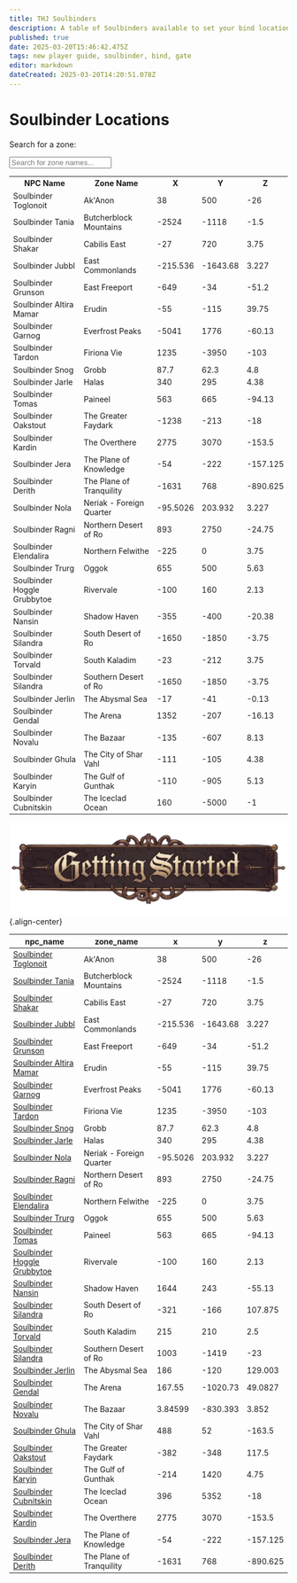```yaml
---
title: THJ Soulbinders
description: A table of Soulbinders available to set your bind location across Norrath!
published: true
date: 2025-03-20T15:46:42.475Z
tags: new player guide, soulbinder, bind, gate
editor: markdown
dateCreated: 2025-03-20T14:20:51.078Z
---
```


   <h1>Soulbinder Locations</h1>
    <p>Search for a zone:</p>
    <input type="text" id="searchInput" onkeyup="searchTable()" placeholder="Search for zone names...">
    <table id="soulbinderTable">
        <tr>
            <th>NPC Name</th>
            <th>Zone Name</th>
            <th>X</th>
            <th>Y</th>
            <th>Z</th>
        </tr>
        <tr>
            <td>Soulbinder Toglonoit</td>
            <td>Ak'Anon</td>
            <td>38</td>
            <td>500</td>
            <td>-26</td>
        </tr>
        <tr>
            <td>Soulbinder Tania</td>
            <td>Butcherblock Mountains</td>
            <td>-2524</td>
            <td>-1118</td>
            <td>-1.5</td>
        </tr>
        <tr>
            <td>Soulbinder Shakar</td>
            <td>Cabilis East</td>
            <td>-27</td>
            <td>720</td>
            <td>3.75</td>
        </tr>
        <tr>
            <td>Soulbinder Jubbl</td>
            <td>East Commonlands</td>
            <td>-215.536</td>
            <td>-1643.68</td>
            <td>3.227</td>
        </tr>
        <tr>
            <td>Soulbinder Grunson</td>
            <td>East Freeport</td>
            <td>-649</td>
            <td>-34</td>
            <td>-51.2</td>
        </tr>
        <tr>
            <td>Soulbinder Altira Mamar</td>
            <td>Erudin</td>
            <td>-55</td>
            <td>-115</td>
            <td>39.75</td>
        </tr>
        <tr>
            <td>Soulbinder Garnog</td>
            <td>Everfrost Peaks</td>
            <td>-5041</td>
            <td>1776</td>
            <td>-60.13</td>
        </tr>
        <tr>
            <td>Soulbinder Tardon</td>
            <td>Firiona Vie</td>
            <td>1235</td>
            <td>-3950</td>
            <td>-103</td>
        </tr>
        <tr>
            <td>Soulbinder Snog</td>
            <td>Grobb</td>
            <td>87.7</td>
            <td>62.3</td>
            <td>4.8</td>
        </tr>
        <tr>
            <td>Soulbinder Jarle</td>
            <td>Halas</td>
            <td>340</td>
            <td>295</td>
            <td>4.38</td>
        </tr>
        <tr>
            <td>Soulbinder Tomas</td>
            <td>Paineel</td>
            <td>563</td>
            <td>665</td>
            <td>-94.13</td>
        </tr>
        <tr>
            <td>Soulbinder Oakstout</td>
            <td>The Greater Faydark</td>
            <td>-1238</td>
            <td>-213</td>
            <td>-18</td>
        </tr>
        <tr>
            <td>Soulbinder Kardin</td>
            <td>The Overthere</td>
            <td>2775</td>
            <td>3070</td>
            <td>-153.5</td>
        </tr>
        <tr>
            <td>Soulbinder Jera</td>
            <td>The Plane of Knowledge</td>
            <td>-54</td>
            <td>-222</td>
            <td>-157.125</td>
        </tr>
        <tr>
            <td>Soulbinder Derith</td>
            <td>The Plane of Tranquility</td>
            <td>-1631</td>
            <td>768</td>
            <td>-890.625</td>
        </tr>
        <!-- Added missing Soulbinders -->
        <tr>
            <td>Soulbinder Nola</td>
            <td>Neriak - Foreign Quarter</td>
            <td>-95.5026</td>
            <td>203.932</td>
            <td>3.227</td>
        </tr>
        <tr>
            <td>Soulbinder Ragni</td>
            <td>Northern Desert of Ro</td>
            <td>893</td>
            <td>2750</td>
            <td>-24.75</td>
        </tr>
        <tr>
            <td>Soulbinder Elendalira</td>
            <td>Northern Felwithe</td>
            <td>-225</td>
            <td>0</td>
            <td>3.75</td>
        </tr>
        <tr>
            <td>Soulbinder Trurg</td>
            <td>Oggok</td>
            <td>655</td>
            <td>500</td>
            <td>5.63</td>
        </tr>
        <tr>
            <td>Soulbinder Hoggle Grubbytoe</td>
            <td>Rivervale</td>
            <td>-100</td>
            <td>160</td>
            <td>2.13</td>
        </tr>
        <tr>
            <td>Soulbinder Nansin</td>
            <td>Shadow Haven</td>
            <td>-355</td>
            <td>-400</td>
            <td>-20.38</td>
        </tr>
        <tr>
            <td>Soulbinder Silandra</td>
            <td>South Desert of Ro</td>
            <td>-1650</td>
            <td>-1850</td>
            <td>-3.75</td>
        </tr>
        <tr>
            <td>Soulbinder Torvald</td>
            <td>South Kaladim</td>
            <td>-23</td>
            <td>-212</td>
            <td>3.75</td>
        </tr>
        <tr>
            <td>Soulbinder Silandra</td>
            <td>Southern Desert of Ro</td>
            <td>-1650</td>
            <td>-1850</td>
            <td>-3.75</td>
        </tr>
        <tr>
            <td>Soulbinder Jerlin</td>
            <td>The Abysmal Sea</td>
            <td>-17</td>
            <td>-41</td>
            <td>-0.13</td>
        </tr>
        <tr>
            <td>Soulbinder Gendal</td>
            <td>The Arena</td>
            <td>1352</td>
            <td>-207</td>
            <td>-16.13</td>
        </tr>
        <tr>
            <td>Soulbinder Novalu</td>
            <td>The Bazaar</td>
            <td>-135</td>
            <td>-607</td>
            <td>8.13</td>
        </tr>
        <tr>
            <td>Soulbinder Ghula</td>
            <td>The City of Shar Vahl</td>
            <td>-111</td>
            <td>-105</td>
            <td>4.38</td>
        </tr>
        <tr>
            <td>Soulbinder Karyin</td>
            <td>The Gulf of Gunthak</td>
            <td>-110</td>
            <td>-905</td>
            <td>5.13</td>
        </tr>
        <tr>
            <td>Soulbinder Cubnitskin</td>
            <td>The Iceclad Ocean</td>
            <td>160</td>
            <td>-5000</td>
            <td>-1</td>
        </tr>
    </table>

![gettingstartedbanner.webp](/gettingstartedbanner.webp){.align-center}

<div align='center'>

| npc_name                                                  | zone_name                |           x |         y |         z |
|-----------------------------------------------------------|--------------------------|-------------|-----------|-----------|
| [Soulbinder Toglonoit](https://thjdi.cc/npc/55152)        | Ak'Anon                  |    38       |   500     |  -26      |
| [Soulbinder Tania](https://thjdi.cc/npc/68136)            | Butcherblock Mountains   | -2524       | -1118     |   -1.5    |
| [Soulbinder Shakar](https://thjdi.cc/npc/106117)          | Cabilis East             |   -27       |   720     |    3.75   |
| [Soulbinder Jubbl](https://thjdi.cc/npc/408170)           | East Commonlands         |  -215.536   | -1643.68  |    3.227  |
| [Soulbinder Grunson](https://thjdi.cc/npc/10191)          | East Freeport            |  -649       |   -34     |  -51.2    |
| [Soulbinder Altira Mamar](https://thjdi.cc/npc/24035)     | Erudin                   |   -55       |  -115     |   39.75   |
| [Soulbinder Garnog](https://thjdi.cc/npc/30089)           | Everfrost Peaks          | -5041       |  1776     |  -60.13   |
| [Soulbinder Tardon](https://thjdi.cc/npc/84206)           | Firiona Vie              |  1235       | -3950     | -103      |
| [Soulbinder Snog](https://thjdi.cc/npc/52068)             | Grobb                    |    87.7     |    62.3   |    4.8    |
| [Soulbinder Jarle](https://thjdi.cc/npc/29076)            | Halas                    |   340       |   295     |    4.38   |
| [Soulbinder Nola](https://thjdi.cc/npc/1120001101)        | Neriak - Foreign Quarter |   -95.5026  |   203.932 |    3.227  |
| [Soulbinder Ragni](https://thjdi.cc/npc/34125)            | Northern Desert of Ro    |   893       |  2750     |  -24.75   |
| [Soulbinder Elendalira](https://thjdi.cc/npc/61067)       | Northern Felwithe        |  -225       |     0     |    3.75   |
| [Soulbinder Trurg](https://thjdi.cc/npc/49082)            | Oggok                    |   655       |   500     |    5.63   |
| [Soulbinder Tomas](https://thjdi.cc/npc/75115)            | Paineel                  |   563       |   665     |  -94.13   |
| [Soulbinder Hoggle Grubbytoe](https://thjdi.cc/npc/19032) | Rivervale                |  -100       |   160     |    2.13   |
| [Soulbinder Nansin](https://thjdi.cc/npc/150310)          | Shadow Haven             |  1644       |   243     |  -55.13   |
| [Soulbinder Silandra](https://thjdi.cc/npc/393032)        | South Desert of Ro       |  -321       |  -166     |  107.875  |
| [Soulbinder Torvald](https://thjdi.cc/npc/60047)          | South Kaladim            |   215       |   210     |    2.5    |
| [Soulbinder Silandra](https://thjdi.cc/npc/35068)         | Southern Desert of Ro    |  1003       | -1419     |  -23      |
| [Soulbinder Jerlin](https://thjdi.cc/npc/279040)          | The Abysmal Sea          |   186       |  -120     |  129.003  |
| [Soulbinder Gendal](https://thjdi.cc/npc/77000)           | The Arena                |   167.55    | -1020.73  |   49.0827 |
| [Soulbinder Novalu](https://thjdi.cc/npc/1120000785)      | The Bazaar               |     3.84599 |  -830.393 |    3.852  |
| [Soulbinder Ghula](https://thjdi.cc/npc/155090)           | The City of Shar Vahl    |   488       |    52     | -163.5    |
| [Soulbinder Oakstout](https://thjdi.cc/npc/54179)         | The Greater Faydark      |  -382       |  -348     |  117.5    |
| [Soulbinder Karyin](https://thjdi.cc/npc/224109)          | The Gulf of Gunthak      |  -214       |  1420     |    4.75   |
| [Soulbinder Cubnitskin](https://thjdi.cc/npc/110072)      | The Iceclad Ocean        |   396       |  5352     |  -18      |
| [Soulbinder Kardin](https://thjdi.cc/npc/93156)           | The Overthere            |  2775       |  3070     | -153.5    |
| [Soulbinder Jera](https://thjdi.cc/npc/202120)            | The Plane of Knowledge   |   -54       |  -222     | -157.125  |
| [Soulbinder Derith](https://thjdi.cc/npc/203363)          | The Plane of Tranquility | -1631       |   768     | -890.625  |

</div>